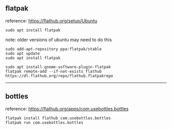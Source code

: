 ## flatpak

reference: https://flathub.org/setup/Ubuntu

```
sudo apt install flatpak
```

note: older versions of ubuntu may need to do this

```
sudo add-apt-repository ppa:flatpak/stable
sudo apt update
sudo apt install flatpak
```

```
sudo apt install gnome-software-plugin-flatpak
flatpak remote-add --if-not-exists flathub https://dl.flathub.org/repo/flathub.flatpakrepo
```

---

## bottles

reference: https://flathub.org/apps/com.usebottles.bottles

```
flatpak install flathub com.usebottles.bottles
flatpak run com.usebottles.bottles
```
